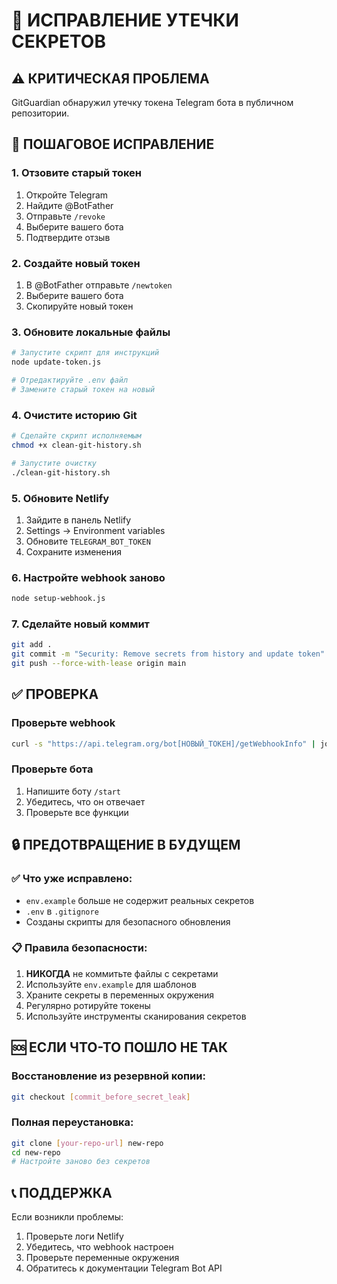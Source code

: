 # 🚨 ИСПРАВЛЕНИЕ УТЕЧКИ СЕКРЕТОВ

## ⚠️ КРИТИЧЕСКАЯ ПРОБЛЕМА
GitGuardian обнаружил утечку токена Telegram бота в публичном репозитории.

## 🔧 ПОШАГОВОЕ ИСПРАВЛЕНИЕ

### 1. Отзовите старый токен
1. Откройте Telegram
2. Найдите @BotFather
3. Отправьте `/revoke`
4. Выберите вашего бота
5. Подтвердите отзыв

### 2. Создайте новый токен
1. В @BotFather отправьте `/newtoken`
2. Выберите вашего бота
3. Скопируйте новый токен

### 3. Обновите локальные файлы
```bash
# Запустите скрипт для инструкций
node update-token.js

# Отредактируйте .env файл
# Замените старый токен на новый
```

### 4. Очистите историю Git
```bash
# Сделайте скрипт исполняемым
chmod +x clean-git-history.sh

# Запустите очистку
./clean-git-history.sh
```

### 5. Обновите Netlify
1. Зайдите в панель Netlify
2. Settings → Environment variables
3. Обновите `TELEGRAM_BOT_TOKEN`
4. Сохраните изменения

### 6. Настройте webhook заново
```bash
node setup-webhook.js
```

### 7. Сделайте новый коммит
```bash
git add .
git commit -m "Security: Remove secrets from history and update token"
git push --force-with-lease origin main
```

## ✅ ПРОВЕРКА

### Проверьте webhook
```bash
curl -s "https://api.telegram.org/bot[НОВЫЙ_ТОКЕН]/getWebhookInfo" | jq .
```

### Проверьте бота
1. Напишите боту `/start`
2. Убедитесь, что он отвечает
3. Проверьте все функции

## 🔒 ПРЕДОТВРАЩЕНИЕ В БУДУЩЕМ

### ✅ Что уже исправлено:
- `env.example` больше не содержит реальных секретов
- `.env` в `.gitignore`
- Созданы скрипты для безопасного обновления

### 📋 Правила безопасности:
1. **НИКОГДА** не коммитьте файлы с секретами
2. Используйте `env.example` для шаблонов
3. Храните секреты в переменных окружения
4. Регулярно ротируйте токены
5. Используйте инструменты сканирования секретов

## 🆘 ЕСЛИ ЧТО-ТО ПОШЛО НЕ ТАК

### Восстановление из резервной копии:
```bash
git checkout [commit_before_secret_leak]
```

### Полная переустановка:
```bash
git clone [your-repo-url] new-repo
cd new-repo
# Настройте заново без секретов
```

## 📞 ПОДДЕРЖКА

Если возникли проблемы:
1. Проверьте логи Netlify
2. Убедитесь, что webhook настроен
3. Проверьте переменные окружения
4. Обратитесь к документации Telegram Bot API
